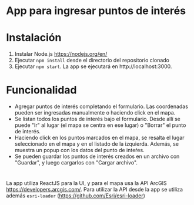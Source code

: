 # App para ingresar puntos de interés

# Instalación

1) Instalar Node.js https://nodejs.org/en/
2) Ejecutar `npm install` desde el directorio del repositorio clonado
3) Ejecutar `npm start`. La app se ejecutará en http://localhost:3000.

# Funcionalidad

* Agregar puntos de interés completando el formulario. Las coordenadas pueden ser ingresadas manualmente o haciendo click en el mapa.
* Se listan todos los puntos de interés bajo el formulario. Desde allí se puede "Ir" al lugar (el mapa se centra en ese lugar) o "Borrar" el punto de interés.
* Haciendo click en los puntos marcados en el mapa, se resalta el lugar seleccionado en el mapa y en el listado de la izquierda. Además, se muestra un popup con los datos del punto de inteŕes.
* Se pueden guardar los puntos de interés creados en un archivo con "Guardar", y luego cargarlos con "Cargar archivo".

# 
La app utiliza ReactJS para la UI, y para el mapa usa la API ArcGIS https://developers.arcgis.com/.
Para utilizar la API desde la app se utiliza además `esri-loader` (https://github.com/Esri/esri-loader)
